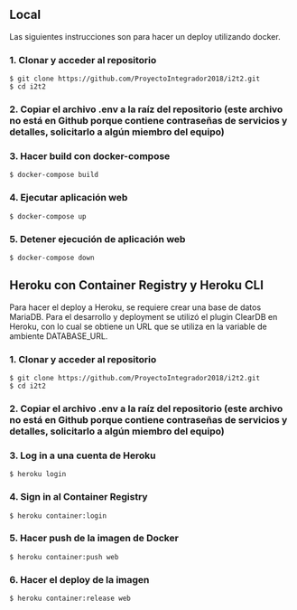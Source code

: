 ## Local
Las siguientes instrucciones son para hacer un deploy utilizando docker.

### 1. Clonar y acceder al repositorio
```shell
$ git clone https://github.com/ProyectoIntegrador2018/i2t2.git
$ cd i2t2
```

### 2. Copiar el archivo .env a la raíz del repositorio (este archivo no está en Github porque contiene contraseñas de servicios y detalles, solicitarlo a algún miembro del equipo)

### 3. Hacer build con docker-compose
```shell
$ docker-compose build
```

### 4. Ejecutar aplicación web
```shell
$ docker-compose up
```

### 5. Detener ejecución de aplicación web
```shell
$ docker-compose down
```

## Heroku con Container Registry y Heroku CLI
Para hacer el deploy a Heroku, se requiere crear una base de datos MariaDB. Para el desarrollo y deployment se utilizó el plugin ClearDB en Heroku, con lo cual se obtiene un URL que se utiliza en la variable de ambiente DATABASE_URL.

### 1. Clonar y acceder al repositorio
```shell
$ git clone https://github.com/ProyectoIntegrador2018/i2t2.git
$ cd i2t2
```

### 2. Copiar el archivo .env a la raíz del repositorio (este archivo no está en Github porque contiene contraseñas de servicios y detalles, solicitarlo a algún miembro del equipo)

### 3. Log in a una cuenta de Heroku
```shell
$ heroku login
```

### 4. Sign in al Container Registry
```shell
$ heroku container:login
```

### 5. Hacer push de la imagen de Docker
```shell
$ heroku container:push web
```

### 6. Hacer el deploy de la imagen
```shell
$ heroku container:release web
```
